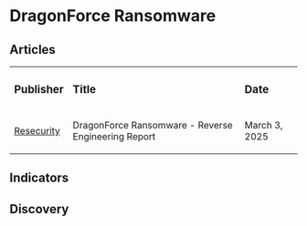 # DragonForce Ransomware

## Articles
<table>
  <tr>
    <td>
      <h3>Publisher</h3>
    </td>
    <td>
      <h3>Title</h3>
    </td>
    <td>
      <h3>Date</h3>
    </td>
  </tr>
  <tr>
    <td>
      <a href="https://www.resecurity.com/blog/article/dragonforce-ransomware-reverse-engineering-report">Resecurity</a>
    </td>
    <td>
      <p>DragonForce Ransomware - Reverse Engineering Report</p>
    </td>
    <td>
      March 3, 2025
    </td>
  </tr>
</table>


## Indicators

## Discovery
